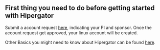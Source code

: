 ## First thing you need to do before getting started with Hipergator

Submit a account request [here](https://www.rc.ufl.edu/get-started/hipergator/request-hipergator-account/), indicating your PI and sponsor. 
Once the account request get approved, your linux account will be created.

Other Basics you might need to know about Hipergator can be found [here](https://help.rc.ufl.edu/doc/Getting_Started).
